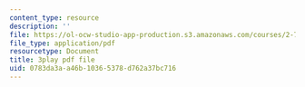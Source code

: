 ```yaml
---
content_type: resource
description: ''
file: https://ol-ocw-studio-app-production.s3.amazonaws.com/courses/2-71-optics-spring-2009/0783da3aa46b10365378d762a37bc716_JmK0vSLULP8.pdf
file_type: application/pdf
resourcetype: Document
title: 3play pdf file
uid: 0783da3a-a46b-1036-5378-d762a37bc716
---
```

